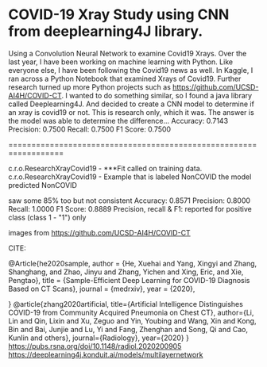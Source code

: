 # COVID-19 Xray Study using CNN from deeplearning4J library.

Using a Convolution Neural Network to examine Covid19 Xrays. Over the last year, I have been working on machine learning with Python.
Like everyone else, I have been following the Covid19 news as well. In Kaggle, I ran across a Python Notebook that examined Xrays of Covid19.
Further research turned up more Python projects such as https://github.com/UCSD-AI4H/COVID-CT. I wanted to do something similar, so I found
a java library called Deeplearning4J. And decided to create a CNN model to determine if an xray is covid19 or not.
This is research only, which it was. The answer is the model was able to determine the difference... 
Accuracy:        0.7143
Precision:       0.7500
Recall:          0.7500
F1 Score:        0.7500  

==================================================================

c.r.o.ResearchXrayCovid19 - ***Fit called on training data.
c.r.o.ResearchXrayCovid19 - 
Example that is labeled NonCOVID the model predicted NonCOVID

saw some 85% too but not consistent
Accuracy:        0.8571
 Precision:       0.8000
 Recall:          1.0000
 F1 Score:        0.8889
Precision, recall & F1: reported for positive class (class 1 - "1") only



images from https://github.com/UCSD-AI4H/COVID-CT


CITE:

@Article{he2020sample,
  author  = {He, Xuehai and Yang, Xingyi and Zhang, Shanghang, and Zhao, Jinyu and Zhang, Yichen and Xing, Eric, and Xie,       Pengtao},
  title   = {Sample-Efficient Deep Learning for COVID-19 Diagnosis Based on CT Scans},
  journal = {medrxiv},
  year    = {2020},

}
@article{zhang2020artificial,
  title={Artificial Intelligence Distinguishes COVID-19 from Community Acquired Pneumonia on Chest CT},
  author={Li, Lin and Qin, Lixin and Xu, Zeguo and Yin, Youbing and Wang, Xin and Kong, Bin and Bai, Junjie and Lu, Yi and Fang, Zhenghan and Song, Qi and Cao, Kunlin and others},
  journal={Radiology},
  year={2020}
}
https://pubs.rsna.org/doi/10.1148/radiol.2020200905
https://deeplearning4j.konduit.ai/models/multilayernetwork

